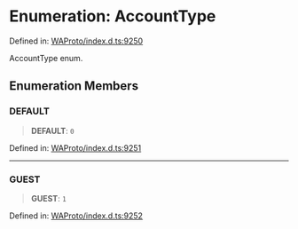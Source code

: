 # Enumeration: AccountType

Defined in: [WAProto/index.d.ts:9250](https://github.com/Fokusdotid/bail/blob/a029a4f9908cd3806112e8438f5a31dda1376b84/WAProto/index.d.ts#L9250)

AccountType enum.

## Enumeration Members

### DEFAULT

> **DEFAULT**: `0`

Defined in: [WAProto/index.d.ts:9251](https://github.com/Fokusdotid/bail/blob/a029a4f9908cd3806112e8438f5a31dda1376b84/WAProto/index.d.ts#L9251)

***

### GUEST

> **GUEST**: `1`

Defined in: [WAProto/index.d.ts:9252](https://github.com/Fokusdotid/bail/blob/a029a4f9908cd3806112e8438f5a31dda1376b84/WAProto/index.d.ts#L9252)
